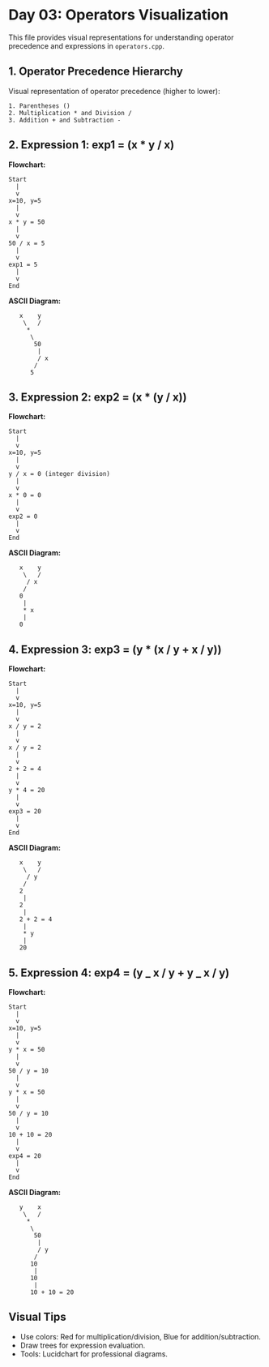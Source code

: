# Day 03: Operators Visualization

This file provides visual representations for understanding operator precedence and expressions in `operators.cpp`.

## 1. Operator Precedence Hierarchy

Visual representation of operator precedence (higher to lower):

```
1. Parentheses ()
2. Multiplication * and Division /
3. Addition + and Subtraction -
```

## 2. Expression 1: exp1 = (x \* y / x)

**Flowchart:**

```
Start
  |
  v
x=10, y=5
  |
  v
x * y = 50
  |
  v
50 / x = 5
  |
  v
exp1 = 5
  |
  v
End
```

**ASCII Diagram:**

```
   x    y
    \   /
     *
      \
       50
        |
        / x
       /
      5
```

## 3. Expression 2: exp2 = (x \* (y / x))

**Flowchart:**

```
Start
  |
  v
x=10, y=5
  |
  v
y / x = 0 (integer division)
  |
  v
x * 0 = 0
  |
  v
exp2 = 0
  |
  v
End
```

**ASCII Diagram:**

```
   x    y
    \   /
     / x
    /
   0
    |
    * x
    |
   0
```

## 4. Expression 3: exp3 = (y \* (x / y + x / y))

**Flowchart:**

```
Start
  |
  v
x=10, y=5
  |
  v
x / y = 2
  |
  v
x / y = 2
  |
  v
2 + 2 = 4
  |
  v
y * 4 = 20
  |
  v
exp3 = 20
  |
  v
End
```

**ASCII Diagram:**

```
   x    y
    \   /
     / y
    /
   2
    |
   2
    |
   2 + 2 = 4
    |
    * y
    |
   20
```

## 5. Expression 4: exp4 = (y _ x / y + y _ x / y)

**Flowchart:**

```
Start
  |
  v
x=10, y=5
  |
  v
y * x = 50
  |
  v
50 / y = 10
  |
  v
y * x = 50
  |
  v
50 / y = 10
  |
  v
10 + 10 = 20
  |
  v
exp4 = 20
  |
  v
End
```

**ASCII Diagram:**

```
   y    x
    \   /
     *
      \
       50
        |
        / y
       /
      10
       |
      10
       |
      10 + 10 = 20
```

## Visual Tips

- Use colors: Red for multiplication/division, Blue for addition/subtraction.
- Draw trees for expression evaluation.
- Tools: Lucidchart for professional diagrams.
